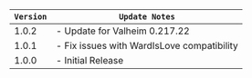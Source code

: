 | `Version` | `Update Notes`                             |
|-----------|--------------------------------------------|
| 1.0.2     | - Update for Valheim 0.217.22              |
| 1.0.1     | - Fix issues with WardIsLove compatibility |
| 1.0.0     | - Initial Release                          |
